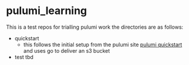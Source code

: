 # pulumi_learning 
This is a test repos for trialling pulumi work
the directories are as follows:
- quickstart 
  - this follows the initial setup from the pulumi site [pulumi quickstart](https://www.pulumi.com/docs/get-started/aws/) and uses go to deliver an s3 bucket
- test tbd

